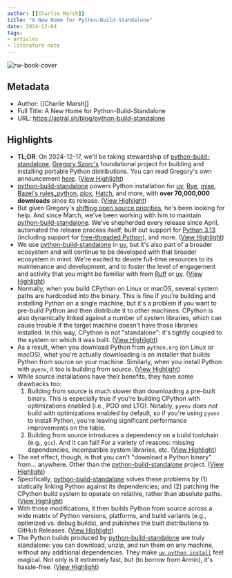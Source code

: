 ```yaml
---
author: [[Charlie Marsh]]
title: "A New Home for Python-Build-Standalone"
date: 2024-12-04
tags: 
- articles
- literature-note
---
```

![rw-book-cover](https://astral.sh/static/OpenGraph/Astral.jpg)

## Metadata
- Author: [[Charlie Marsh]]
- Full Title: A New Home for Python-Build-Standalone
- URL: https://astral.sh/blog/python-build-standalone

## Highlights
- **TL;DR**: On 2024-12-17, we'll be taking stewardship of [python-build-standalone](https://github.com/indygreg/python-build-standalone), [Gregory Szorc's](https://gregoryszorc.com/) foundational project for building and installing portable Python distributions. You can read Gregory's own announcement [here](https://gregoryszorc.com/blog/2024/12/03/transferring-python-build-standalone-stewardship-to-astral/). ([View Highlight](https://read.readwise.io/read/01je76cx95y67e5921eyxyryfr))
- [python-build-standalone](https://github.com/indygreg/python-build-standalone) powers Python installation for [uv](https://github.com/astral-sh/uv), [Rye](https://github.com/astral-sh/rye), [mise](https://github.com/jdx/mise), [Bazel's rules_python](https://github.com/bazelbuild/rules_python), [pipx](https://github.com/pypa/pipx), [Hatch](https://github.com/pypa/hatch), and more, with **over 70,000,000 downloads** since its release. ([View Highlight](https://read.readwise.io/read/01je76d07xf21090yrstpct561))
- But given Gregory's [shifting open source priorities](https://gregoryszorc.com/blog/2024/03/17/my-shifting-open-source-priorities/), he's been looking for help. And since March, we've been working with him to maintain [python-build-standalone](https://github.com/indygreg/python-build-standalone). We've shepherded every release since April, automated the release process itself, built out support for [Python 3.13](https://github.com/indygreg/python-build-standalone/pull/319) (including support for [free-threaded Python](https://github.com/indygreg/python-build-standalone/pull/326)), and more. ([View Highlight](https://read.readwise.io/read/01je76d2jk522pv5frng54xbrb))
- We use [python-build-standalone](https://github.com/indygreg/python-build-standalone) in [uv](https://github.com/astral-sh/uv), but it's also part of a broader ecosystem and will continue to be developed with that broader ecosystem in mind. We're excited to devote full-time resources to its maintenance and development, and to foster the level of engagement and activity that you might be familiar with from [Ruff](https://github.com/astral-sh/ruff) or [uv](https://github.com/astral-sh/uv). ([View Highlight](https://read.readwise.io/read/01je76d50kxwq0s4phz95dhxn9))
- Normally, when you build CPython on Linux or macOS, several system paths are hardcoded into the binary. This is fine if you're building and installing Python on a single machine, but it's a problem if you want to pre-build Python and then distribute it to other machines. CPython is also dynamically linked against a number of system libraries, which can cause trouble if the target machine doesn't have those libraries installed. In this way, CPython is not "standalone": it's tightly coupled to the system on which it was built. ([View Highlight](https://read.readwise.io/read/01je76d7n820zmstyvaq7sxjt1))
- As a result, when you download Python from `python.org` (on Linux or macOS), what you're actually downloading is an installer that builds Python from source on your machine. Similarly, when you install Python with `pyenv`, it too is building from source. ([View Highlight](https://read.readwise.io/read/01je76dq5z0esmer0arj91nhd6))
- While source installations have their benefits, they have some drawbacks too:
  1. Building from source is much slower than downloading a pre-built binary. This is especially true if you're building CPython with optimizations enabled (i.e., PGO and LTO). Notably, `pyenv` does *not* build with optimizations enabled by default, so if you're using `pyenv` to install Python, you're leaving significant performance improvements on the table.
  2. Building from source introduces a dependency on a build toolchain (e.g., `gcc`). And it can fail! For a variety of reasons: missing dependencies, incompatible system libraries, etc. ([View Highlight](https://read.readwise.io/read/01je76e69xe0j7yktyrmwcv788))
- The net effect, though, is that you can't "download a Python binary" from... anywhere. Other than the [python-build-standalone](https://github.com/indygreg/python-build-standalone) project. ([View Highlight](https://read.readwise.io/read/01je76eanj2e8nr5qdqq9vwg6d))
- Specifically, [python-build-standalone](https://github.com/indygreg/python-build-standalone) solves these problems by (1) statically linking Python against its dependencies; and (2) patching the CPython build system to operate on relative, rather than absolute paths. ([View Highlight](https://read.readwise.io/read/01je76eexxmrsfazdfrhp88g7f))
- With those modifications, it then builds Python from source across a wide matrix of Python versions, platforms, and build variants (e.g., optimized vs. debug builds), and publishes the built distributions to GitHub Releases. ([View Highlight](https://read.readwise.io/read/01je76ejv9gb5dtjnb7vqr5se7))
- The Python builds produced by [python-build-standalone](https://github.com/indygreg/python-build-standalone) are truly standalone: you can download, unzip, and run them on any machine, without any additional dependencies. They make [`uv python install`](https://docs.astral.sh/uv/guides/install-python/) feel magical. Not only is it extremely fast, but (to borrow from Armin), it's hassle-free. ([View Highlight](https://read.readwise.io/read/01je76emgza6dv7r3batcgfyvs))


